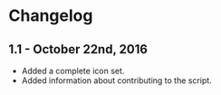 Changelog
=========

1.1 - October 22nd, 2016
------------------------

  * Added a complete icon set.
  * Added information about contributing to the script.
